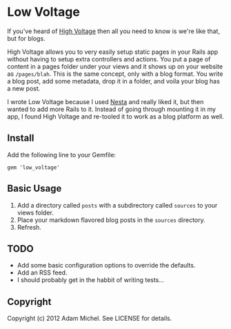 # Low Voltage

If you've heard of [High Voltage](https://github.com/thoughtbot/high_voltage) then all you need to know is we're like that, but for blogs.

High Voltage allows you to very easily setup static pages in your Rails app without having to setup extra controllers and actions. You put a page of content in a pages folder under your views and it shows up on your website as `/pages/blah`. This is the same concept, only with a blog format. You write a blog post, add some metadata, drop it in a folder, and voila your blog has a new post.

I wrote Low Voltage because I used [Nesta](https://github.com/gma/nesta) and really liked it, but then wanted to add more Rails to it. Instead of going through mounting it in my app, I found High Voltage and re-tooled it to work as a blog platform as well.

## Install

Add the following line to your Gemfile:

    gem 'low_voltage'

## Basic Usage

1. Add a directory called `posts` with a subdirectory called `sources` to your views folder.
2. Place your markdown flavored blog posts in the `sources` directory.
3. Refresh.

## TODO

* Add some basic configuration options to override the defaults.
* Add an RSS feed.
* I should probably get in the habbit of writing tests...

## Copyright

Copyright (c) 2012 Adam Michel. See LICENSE for details.
